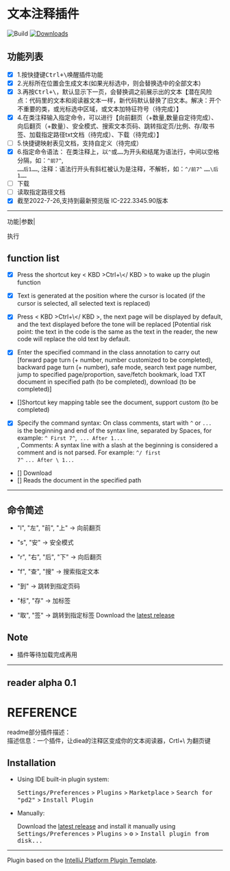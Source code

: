 # 文本注释插件

![Build](https://github.com/boheastill/pd2/workflows/Build/badge.svg)
[![Downloads](https://img.shields.io/jetbrains/plugin/d/PLUGIN_ID.svg)](https://plugins.jetbrains.com/plugin/PLUGIN_ID)

## 功能列表

- [x] 1.按快捷键<kbd>Ctrl+\\</kbd>唤醒插件功能
- [x] 2.光标所在位置会生成文本(如果光标选中，则会替换选中的全部文本)
- [x] 3.再按<kbd>Ctrl+\\</kbd>，默认显示下一页，会替换调之前展示出的文本【潜在风险点：代码里的文本和阅读器文本一样，新代码默认替换了旧文本。解决：开个不重要的类，或光标选中区域，或文本加特征符号（待完成）】
- [x] 4.在类注释输入指定命令，可以进行【向前翻页（+数量,数量自定待完成）、向后翻页（+数量）、安全模式、搜索文本页码、跳转指定页/比例、存/取书签、加载指定路径txt文档（待完成）、下载（待完成）】
- [ ] 5.快捷键映射表见文档，支持自定义（待完成）
- [x] 6.指定命令语法：
  在类注释上，以<code>^</code>或<code>……</code>为开头和结尾为语法行，中间以空格分隔，如：<code>^前7^</code>,<code>
  ……后1……</code>,
  注释：语法行开头有斜杠被认为是注释，不解析，如：<code>^/前7^</code> <code>……\后1……</code>
- [ ]  下载
- [ ]  读取指定路径文档
- [x] 截至2022-7-26,支持到最新预览版 IC-222.3345.90版本

- ---
功能|参数|

执行

## function list

- [x]  Press the shortcut key < KBD >Ctrl+\\</ KBD > to wake up the plugin function

- [x] Text is generated at the position where the cursor is located (if the cursor is selected, all selected text is
  replaced)
- [x]  Press < KBD >Ctrl+\\</ KBD >, the next page will be displayed by default, and the text displayed before the tone
  will be replaced [Potential risk point: the text in the code is the same as the text in the reader, the new code
  will replace the old text by default.
- [x] Enter the specified command in the class annotation to carry
  out [forward page turn (+ number, number customized to be completed), backward page turn (+ number), safe mode, search text page number, jump to specified page/proportion, save/fetch bookmark, load TXT document in specified path (to be completed), download (to be completed)]

- []Shortcut key mapping table see the document, support custom (to be completed)
- [x]  Specify the command syntax:
  On class comments, start with <code>^</code> or <code>... </code> is the beginning and end of the syntax line,
  separated by Spaces, for example: <code>^ First 7^</code>,<code>
  ... After 1... </code>,
  Comments: A syntax line with a slash at the beginning is considered a comment and is not parsed. For
  example: <code>^/ first 7^</code> <code>... After \ 1... </code>
- [] Download
- [] Reads the document in the specified path

---

## 命令简述

- "l", "左", "前", "上" -> 向前翻页

- "s", "安" -> 安全模式

- "r", "右", "后", "下" -> 向后翻页

- "f", "查", "搜" -> 搜索指定文本

- "到" -> 跳转到指定页码

- "标", "存" -> 加标签

- "取", "签" -> 跳转到指定标签
  Download the [latest release](https://github.com/boheastill/pd2/releases/latest)

## Note

- 插件等待加载完成再用

---
reader alpha 0.1
----------------

# REFERENCE

<!-- Plugin description -->
<p>readme部分插件描述：<br>
描述信息：一个插件，让diea的注释区变成你的文本阅读器，Crtl+\ 为翻页键</p>
<!-- Plugin description end -->

## Installation

- Using IDE built-in plugin system:

  <kbd>Settings/Preferences</kbd> > <kbd>Plugins</kbd> > <kbd>Marketplace</kbd> > <kbd>Search for "pd2"</kbd> >
  <kbd>Install Plugin</kbd>

- Manually:

  Download the [latest release](https://github.com/boheastill/pd2/releases/latest) and install it manually using
  <kbd>Settings/Preferences</kbd> > <kbd>Plugins</kbd> > <kbd>⚙️</kbd> > <kbd>Install plugin from disk...</kbd>

---
Plugin based on the [IntelliJ Platform Plugin Template][template].

[template]: https://github.com/JetBrains/intellij-platform-plugin-template

